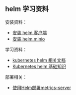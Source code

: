 ## helm 学习资料

安装资料：


- [安装 helm 客户端](install-helm.md)
- [安装 helm minio](install-helm-minio.md)

学习资料：

- [kubernetes helm 相关文档](docs-helm.md)
- [Kubernetes helm 基础知识](docs-helm-basics.md)

部署相关：

- [使用Helm部署metrics-server](deploy-helm-metrics-server.md)


